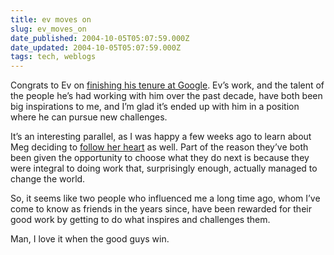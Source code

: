 ```yaml
---
title: ev moves on
slug: ev_moves_on
date_published: 2004-10-05T05:07:59.000Z
date_updated: 2004-10-05T05:07:59.000Z
tags: tech, weblogs
---
```


Congrats to Ev on [finishing his tenure at Google](http://www.evhead.com/2004/10/next.asp). Ev’s work, and the talent of the people he’s had working with him over the past decade, have both been big inspirations to me, and I’m glad it’s ended up with him in a position where he can pursue new challenges.

It’s an interesting parallel, as I was happy a few weeks ago to learn about Meg deciding to [follow her heart](http://www.megnut.com/2004/09/from-geek-to-chef) as well. Part of the reason they’ve both been given the opportunity to choose what they do next is because they were integral to doing work that, surprisingly enough, actually managed to change the world.

So, it seems like two people who influenced me a long time ago, whom I’ve come to know as friends in the years since, have been rewarded for their good work by getting to do what inspires and challenges them.

Man, I love it when the good guys win.
